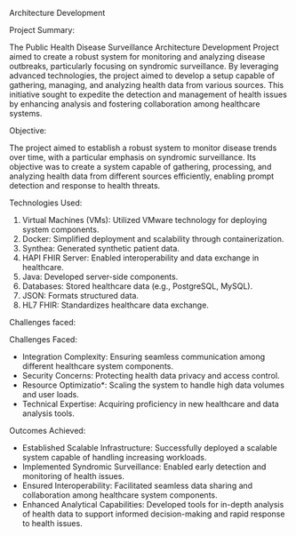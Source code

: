 Architecture Development 

Project Summary:

The Public Health Disease Surveillance Architecture Development Project aimed to create a robust system for monitoring and analyzing disease outbreaks, particularly focusing on syndromic surveillance. By leveraging advanced technologies, the project aimed to develop a setup capable of gathering, managing, and analyzing health data from various sources. This initiative sought to expedite the detection and management of health issues by enhancing analysis and fostering collaboration among healthcare systems.

Objective:

The project aimed to establish a robust system to monitor disease trends over time, with a particular emphasis on syndromic surveillance. Its objective was to create a system capable of gathering, processing, and analyzing health data from different sources efficiently, enabling prompt detection and response to health threats.

Technologies Used:


1. Virtual Machines (VMs): Utilized VMware technology for deploying system components.
2. Docker: Simplified deployment and scalability through containerization.
3. Synthea: Generated synthetic patient data.
4. HAPI FHIR Server: Enabled interoperability and data exchange in healthcare.
5. Java: Developed server-side components.
6. Databases: Stored healthcare data (e.g., PostgreSQL, MySQL).
7. JSON: Formats structured data.
8. HL7 FHIR: Standardizes healthcare data exchange.

Challenges faced:

Challenges Faced:
- Integration Complexity: Ensuring seamless communication among different healthcare system components.
- Security Concerns: Protecting health data privacy and access control.
- Resource Optimizatio*: Scaling the system to handle high data volumes and user loads.
- Technical Expertise: Acquiring proficiency in new healthcare and data analysis tools.

Outcomes Achieved:

- Established Scalable Infrastructure: Successfully deployed a scalable system capable of handling increasing workloads.
- Implemented Syndromic Surveillance: Enabled early detection and monitoring of health issues.
- Ensured Interoperability: Facilitated seamless data sharing and collaboration among healthcare system components.
- Enhanced Analytical Capabilities: Developed tools for in-depth analysis of health data to support informed decision-making and rapid response to health issues.

